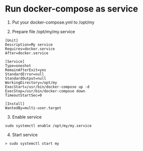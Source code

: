 # Run docker-compose as service

1. Put your docker-compose.yml to /opt/my

2. Prepare file /opt/my/my.service
```
[Unit]
Description=My service
Requires=docker.service
After=docker.service

[Service]
Type=oneshot
RemainAfterExit=yes
StandardError=null
StandardOutput=null
WorkingDirectory=/opt/my
ExecStart=/usr/bin/docker-compose up -d
ExecStop=/usr/bin/docker-compose down
TimeoutStartSec=0

[Install]
WantedBy=multi-user.target
```

3. Enable service
```
sudo systemctl enable /opt/my/my.service
```

4. Start service
```
> sudo systemctl start my
``` 
